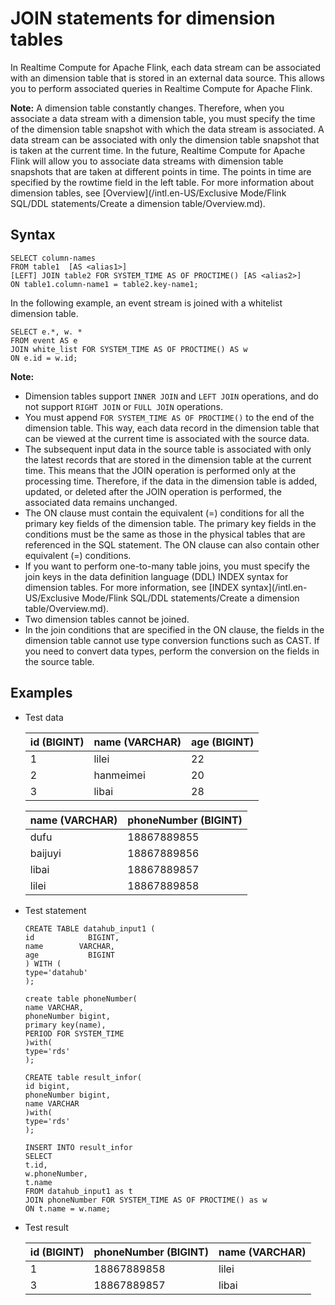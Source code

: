 # JOIN statements for dimension tables

In Realtime Compute for Apache Flink, each data stream can be associated with an dimension table that is stored in an external data source. This allows you to perform associated queries in Realtime Compute for Apache Flink.

**Note:** A dimension table constantly changes. Therefore, when you associate a data stream with a dimension table, you must specify the time of the dimension table snapshot with which the data stream is associated. A data stream can be associated with only the dimension table snapshot that is taken at the current time. In the future, Realtime Compute for Apache Flink will allow you to associate data streams with dimension table snapshots that are taken at different points in time. The points in time are specified by the rowtime field in the left table. For more information about dimension tables, see [Overview](/intl.en-US/Exclusive Mode/Flink SQL/DDL statements/Create a dimension table/Overview.md).

## Syntax

```
SELECT column-names
FROM table1  [AS <alias1>]
[LEFT] JOIN table2 FOR SYSTEM_TIME AS OF PROCTIME() [AS <alias2>]
ON table1.column-name1 = table2.key-name1;
```

In the following example, an event stream is joined with a whitelist dimension table.

```
SELECT e.*, w. *
FROM event AS e
JOIN white_list FOR SYSTEM_TIME AS OF PROCTIME() AS w
ON e.id = w.id;
```

**Note:**

-   Dimension tables support `INNER JOIN` and `LEFT JOIN` operations, and do not support `RIGHT JOIN` or `FULL JOIN` operations.
-   You must append `FOR SYSTEM_TIME AS OF PROCTIME()` to the end of the dimension table. This way, each data record in the dimension table that can be viewed at the current time is associated with the source data.
-   The subsequent input data in the source table is associated with only the latest records that are stored in the dimension table at the current time. This means that the JOIN operation is performed only at the processing time. Therefore, if the data in the dimension table is added, updated, or deleted after the JOIN operation is performed, the associated data remains unchanged.
-   The ON clause must contain the equivalent \(=\) conditions for all the primary key fields of the dimension table. The primary key fields in the conditions must be the same as those in the physical tables that are referenced in the SQL statement. The ON clause can also contain other equivalent \(=\) conditions.
-   If you want to perform one-to-many table joins, you must specify the join keys in the data definition language \(DDL\) INDEX syntax for dimension tables. For more information, see [INDEX syntax](/intl.en-US/Exclusive Mode/Flink SQL/DDL statements/Create a dimension table/Overview.md).
-   Two dimension tables cannot be joined.
-   In the join conditions that are specified in the ON clause, the fields in the dimension table cannot use type conversion functions such as CAST. If you need to convert data types, perform the conversion on the fields in the source table.

## Examples

-   Test data

    |id \(BIGINT\)|name \(VARCHAR\)|age \(BIGINT\)|
    |-------------|----------------|--------------|
    |1|lilei|22|
    |2|hanmeimei|20|
    |3|libai|28|

    |name \(VARCHAR\)|phoneNumber \(BIGINT\)|
    |----------------|----------------------|
    |dufu|18867889855|
    |baijuyi|18867889856|
    |libai|18867889857|
    |lilei|18867889858|

-   Test statement

    ```
    CREATE TABLE datahub_input1 (
    id            BIGINT,
    name        VARCHAR,
    age           BIGINT
    ) WITH (
    type='datahub'
    );
    
    create table phoneNumber(
    name VARCHAR,
    phoneNumber bigint,
    primary key(name),
    PERIOD FOR SYSTEM_TIME
    )with(
    type='rds'
    );
    
    CREATE table result_infor(
    id bigint,
    phoneNumber bigint,
    name VARCHAR
    )with(
    type='rds'
    );
    
    INSERT INTO result_infor
    SELECT
    t.id,
    w.phoneNumber,
    t.name
    FROM datahub_input1 as t
    JOIN phoneNumber FOR SYSTEM_TIME AS OF PROCTIME() as w
    ON t.name = w.name;
    ```

-   Test result

    |id \(BIGINT\)|phoneNumber \(BIGINT\)|name \(VARCHAR\)|
    |-------------|----------------------|----------------|
    |1|18867889858|lilei|
    |3|18867889857|libai|


